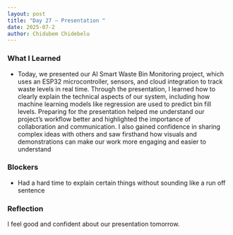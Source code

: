 ```yaml
---
layout: post
title: "Day 27 – Presentation "
date: 2025-07-2
author: Chidubem Chidebelu
---
```


### What I Learned
- Today, we presented our AI Smart Waste Bin Monitoring project, which uses an ESP32 microcontroller, sensors, and cloud integration to track waste levels in real time. Through the presentation, I learned how to clearly explain the technical aspects of our system, including how machine learning models like regression are used to predict bin fill levels. Preparing for the presentation helped me understand our project’s workflow better and highlighted the importance of collaboration and communication. I also gained confidence in sharing complex ideas with others and saw firsthand how visuals and demonstrations can make our work more engaging and easier to understand

### Blockers
- Had a hard time to explain certain things without sounding like a run off sentence 

### Reflection
I feel good and confident about our presentation tomorrow.

